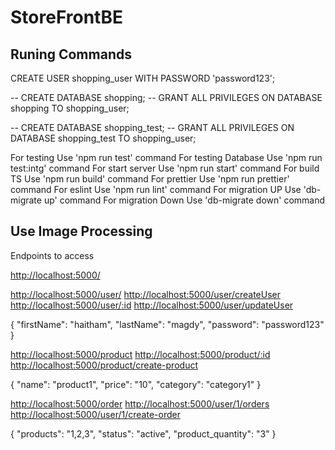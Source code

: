 # StoreFrontBE

## Runing Commands

<!-- Create User -->

CREATE USER shopping_user WITH PASSWORD 'password123';

<!-- creating database for dev -->

-- CREATE DATABASE shopping;
-- GRANT ALL PRIVILEGES ON DATABASE shopping TO shopping_user;

<!-- creating database for test -->

-- CREATE DATABASE shopping_test;
-- GRANT ALL PRIVILEGES ON DATABASE shopping_test TO shopping_user;

<!-- Run Commands -->

For testing Use 'npm run test' command
For testing Database Use 'npm run test:intg' command
For start server Use 'npm run start' command
For build TS Use 'npm run build' command
For prettier Use 'npm run prettier' command
For eslint Use 'npm run lint' command
For migration UP Use 'db-migrate up' command
For migration Down Use 'db-migrate down' command

## Use Image Processing

Endpoints to access

<http://localhost:5000/>

<!-- for Users -->

<http://localhost:5000/user/>
<http://localhost:5000/user/createUser>
<http://localhost:5000/user/:id>
<http://localhost:5000/user/updateUser>

<!-- create body -->

{
"firstName": "haitham",
"lastName": "magdy",
"password": "password123"
}

<!-- for products -->

<http://localhost:5000/product>
<http://localhost:5000/product/:id>
<http://localhost:5000/product/create-product>

<!-- create body -->

{
"name": "product1",
"price": "10",
"category": "category1"
}

<!-- for Orders -->

<http://localhost:5000/order>
<http://localhost:5000/user/1/orders>
<http://localhost:5000/user/1/create-order>

<!-- create body -->

{
"products": "1,2,3",
"status": "active",
"product_quantity": "3"
}
